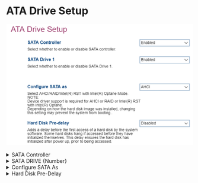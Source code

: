 # ATA Drive Setup #

![](./img/thinkcenter_ata_drive_setup.png)

<details><summary>SATA Controller</summary>

One of 2 possible options for enabling the SATA controller:

1.  **Enable** - enables the SATA controller. Default.
2.  Disable - disables the SATA controller.

<!-- 
| WMI Setting name | Values | SVP Req'd | AMD/Intel |
|:---|:---|:---|:---|
| SATAController | setting_values | yes_no | amd_intel |
-->
> **Note**: If the "SATA Controller" is set to "Disabled", then “Configure SATA as” and "SATA Drive #" will be hidden.

</details>

<details><summary>SATA DRIVE {Number}</summary>

One of the (Serial AT Attachment) Drives. Total number of drives depends on model.

One of 2 possible options for feature:

1.  **Enabled** - enables this SATA drive. Default.
2.  Disabled - disables this SATA drive.
<!-- 
| WMI Setting name | Values | SVP Req'd | AMD/Intel |
|:---|:---|:---|:---|
| SATADrive1 | setting_values | yes_no | amd_intel |

> **Note** The WMI setting name for Drive 1 is shown. Other drives follow the pattern `SATADrive#` where `#` is the number of the drive.
-->
</details>

<details><summary>Configure SATA As</summary>

Configure the SATA (Serial AT Attachment) drive controller.

One of 2 possible options for the SATA drive controller:

1.  **AHCI** - enables AHCI (Advanced Host Controller Interface). Default.
2.  Intel (R) RST with Intel (R) Optane mode - enables RST.
3.  RAID - enables RAID. <!-- MODEL: M70S Gen3 only-->

<!-- TODO: add WMI -->

</details>

<!-- SIMULATOR DOES NOT SUPPORT 
<details><summary>Intel Rapid Storage Technology</summary>

</details>
-->

<details><summary>Hard Disk Pre-Delay</summary>

This delay ensures the hard disk has initialized after power up, prior to being accessed, to avoid the disk hanging.

One of 8 possible options for the delay time:

1.  **Disabled** - enables delay. Default.
2.  3 - 30 seconds - enables delay, in increments of 3 seconds up 15, then 21 or 30.

<!-- TODO: add WMI -->
</details>
